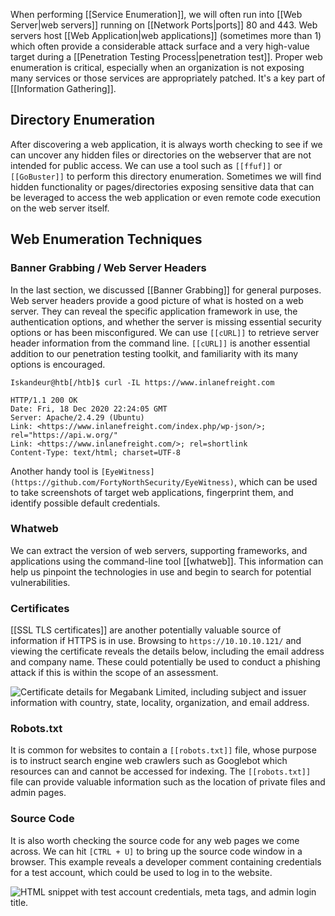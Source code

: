When performing [[Service Enumeration]], we will often run into [[Web Server|web servers]] running on [[Network Ports|ports]] 80 and 443. Web servers host [[Web Application|web applications]] (sometimes more than 1) which often provide a considerable attack surface and a very high-value target during a [[Penetration Testing Process|penetration test]]. Proper web enumeration is critical, especially when an organization is not exposing many services or those services are appropriately patched. It's a key part of [[Information Gathering]].

## Directory Enumeration

After discovering a web application, it is always worth checking to see if we can uncover any hidden files or directories on the webserver that are not intended for public access. We can use a tool such as `[[ffuf]]` or `[[GoBuster]]` to perform this directory enumeration. Sometimes we will find hidden functionality or pages/directories exposing sensitive data that can be leveraged to access the web application or even remote code execution on the web server itself.

## Web Enumeration Techniques

### Banner Grabbing / Web Server Headers

In the last section, we discussed [[Banner Grabbing]] for general purposes. Web server headers provide a good picture of what is hosted on a web server. They can reveal the specific application framework in use, the authentication options, and whether the server is missing essential security options or has been misconfigured.
We can use `[[cURL]]` to retrieve server header information from the command line. `[[cURL]]` is another essential addition to our penetration testing toolkit, and familiarity with its many options is encouraged.

```shell-session
Iskandeur@htb[/htb]$ curl -IL https://www.inlanefreight.com

HTTP/1.1 200 OK
Date: Fri, 18 Dec 2020 22:24:05 GMT
Server: Apache/2.4.29 (Ubuntu)
Link: <https://www.inlanefreight.com/index.php/wp-json/>; rel="https://api.w.org/"
Link: <https://www.inlanefreight.com/>; rel=shortlink
Content-Type: text/html; charset=UTF-8
```

Another handy tool is `[EyeWitness](https://github.com/FortyNorthSecurity/EyeWitness)`, which can be used to take screenshots of target web applications, fingerprint them, and identify possible default credentials.

### Whatweb

We can extract the version of web servers, supporting frameworks, and applications using the command-line tool [[whatweb]]. This information can help us pinpoint the technologies in use and begin to search for potential vulnerabilities.

### Certificates

[[SSL TLS certificates]] are another potentially valuable source of information if HTTPS is in use. Browsing to `https://10.10.10.121/` and viewing the certificate reveals the details below, including the email address and company name. These could potentially be used to conduct a phishing attack if this is within the scope of an assessment.

![Certificate details for Megabank Limited, including subject and issuer information with country, state, locality, organization, and email address.](https://academy.hackthebox.com/storage/modules/77/cert.png)

### Robots.txt

It is common for websites to contain a `[[robots.txt]]` file, whose purpose is to instruct search engine web crawlers such as Googlebot which resources can and cannot be accessed for indexing. The `[[robots.txt]]` file can provide valuable information such as the location of private files and admin pages.

### Source Code

It is also worth checking the source code for any web pages we come across. We can hit `[CTRL + U]` to bring up the source code window in a browser. This example reveals a developer comment containing credentials for a test account, which could be used to log in to the website.

![HTML snippet with test account credentials, meta tags, and admin login title.](https://academy.hackthebox.com/storage/modules/77/source.png)

